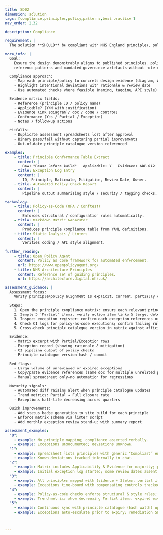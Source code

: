 ```yaml
---
title: SD02
dimension: solution
tags: [compliance,principles,policy,patterns,best practice ]
nav_order: 2.32

description: Compliance

requirement: |
  The solution **SHOULD** be compliant with NHS England principles, policy, patterns and best practice.

more_info: |
  Goal:
    Ensure the design demonstrably aligns to published principles, policies,
    reference patterns and mandated governance artefacts—without rote compliance.

  Compliance approach:
    - Map each principle/policy to concrete design evidence (diagram, ADR, control)
    - Highlight intentional deviations with rationale & review date
    - Use automated checks where feasible (naming, tagging, API style)

  Evidence matrix fields:
    - Reference (principle ID / policy name)
    - Applicable? (Y/N with justification)
    - Evidence link (diagram / doc / code / control)
    - Conformance (Yes / Partial / Exception)
    - Notes / follow-up actions

  Pitfalls:
    - Duplicate assessment spreadsheets lost after approval
    - Binary pass/fail without capturing partial improvements
    - Out-of-date principle catalogue version referenced

examples: 
    - title: Principle Conformance Table Extract
      content: |
        Row: "Reuse Before Build" – Applicable: Y – Evidence: ADR-012 – Status: Partial (legacy component) – Action: migrate by Q2.
    - title: Exception Log Entry
      content: |
        ID, Principle, Rationale, Mitigation, Review Date, Owner.
    - title: Automated Policy Check Report
      content: |
        Pipeline output summarising style / security / tagging checks.

technology:
    - title: Policy-as-Code (OPA / Conftest)
      content: |
        Enforces structural / configuration rules automatically.
    - title: Markdown Matrix Generator
      content: |
        Produces principle compliance table from YAML definitions.
    - title: Static Analysis / Linters
      content: |
        Verifies coding / API style alignment.

further_reading:
    - title: Open Policy Agent
      content: Policy as code framework for automated enforcement.
      url: https://www.openpolicyagent.org/
    - title: NHS Architecture Principles
      content: Reference set of guiding principles.
      url: https://architecture.digital.nhs.uk/

assessment_guidance: |
  Assessment focus:
    Verify principle/policy alignment is explicit, current, partially compliant items are tracked, and exceptions are time-bound with mitigation.

  Steps:
    1. Open the principle compliance matrix: ensure each relevant principle has Applicability + Evidence + Status (not blank or generic).
    2. Sample 3 'Partial' items: verify action item links & target dates exist.
    3. Inspect exception register: confirm each exception references originating principle and has a review date in the future (not expired).
    4. Check CI logs for policy-as-code executions; confirm failing rules block merges or produce actionable feedback.
    5. Cross-check principle catalogue version in matrix against official source to detect drift.

  Evidence:
    - Matrix excerpt with Partial/Exception rows
    - Exception record (showing rationale & mitigation)
    - CI pipeline output of policy checks
    - Principle catalogue version hash / commit

  Red flags:
    - Large volume of unreviewed or expired exceptions
    - Copy/paste evidence references (same doc for multiple unrelated principles)
    - Manual spreadsheet only—no automation for regressions

  Maturity signals:
    - Automated diff raising alert when principle catalogue updates
    - Trend metrics: Partial → Full closure rate
    - Exceptions half-life decreasing across quarters

  Quick improvements:
    - Add status_badge generation to site build for each principle
    - Enforce matrix schema via linter script
    - Add monthly exception review stand-up with summary report

assessment_examples:
  "0":
    - example: No principle mapping; compliance asserted verbally.
    - example: Exceptions undocumented; deviations unknown.
  "1":
    - example: Spreadsheet lists principles with generic “Compliant” entries; evidence links missing.
    - example: Known deviations tracked informally in chat.
  "2":
    - example: Matrix includes Applicability & Evidence for majority; partial items noted without action dates.
    - example: Initial exception log started; some review dates absent.
  "3":
    - example: All principles mapped with Evidence + Status; partial items have remediation tasks & owners.
    - example: Exceptions time-bound with compensating controls tracked.
  "4":
    - example: Policy-as-code checks enforce structural & style rules; matrix auto-updates badge counts.
    - example: Trend metrics show decreasing Partial items; expired exceptions alert proactively.
  "5":
    - example: Continuous sync with principle catalogue (hash watch) opens review PRs; closure rate & risk scoring dashboards automated.
    - example: Exceptions auto-escalate prior to expiry; remediation SLA adherence >95%.



---
```

